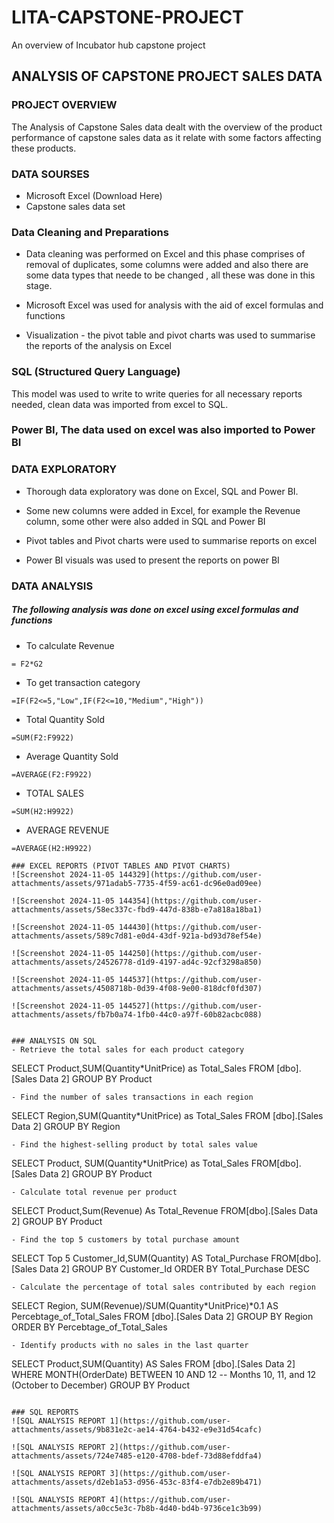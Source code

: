# LITA-CAPSTONE-PROJECT
An overview of Incubator hub capstone project
## ANALYSIS OF CAPSTONE PROJECT SALES DATA

### PROJECT OVERVIEW

The Analysis of Capstone Sales data dealt with the overview of the product performance of capstone sales data as it relate with some factors affecting these products.

### DATA SOURSES
- Microsoft Excel (Download Here)
- Capstone sales data set

### Data Cleaning and Preparations

- Data cleaning was performed on Excel and this phase comprises of removal of duplicates, some columns were added and also there are some data types that neede to be changed , all these was done in this stage.

- Microsoft Excel was used for analysis with the aid of excel formulas and functions

- Visualization - the pivot table and pivot charts was used to summarise the reports of the analysis on Excel

### SQL (Structured Query Language)
This model was used to write to write queries for all necessary reports needed, clean data was imported from excel to SQL.

### Power BI, The data used on excel was also imported to Power BI

### DATA EXPLORATORY 
- Thorough data exploratory was done on Excel, SQL and Power BI.

- Some new columns were added in Excel, for example the Revenue column, some other were also added in SQL and Power BI

- Pivot tables and Pivot charts were used to summarise reports on excel

- Power BI visuals was used to present the reports on  power BI

### DATA ANALYSIS

##### The following analysis was done on excel using excel formulas and functions

- To calculate Revenue
```
= F2*G2
```
- To get transaction category
```
=IF(F2<=5,"Low",IF(F2<=10,"Medium","High"))
```
- Total Quantity Sold
```
=SUM(F2:F9922)
```
- Average Quantity Sold
```
=AVERAGE(F2:F9922)
```
- TOTAL SALES
```
=SUM(H2:H9922)
```
- AVERAGE REVENUE
```
=AVERAGE(H2:H9922)

### EXCEL REPORTS (PIVOT TABLES AND PIVOT CHARTS)
![Screenshot 2024-11-05 144329](https://github.com/user-attachments/assets/971adab5-7735-4f59-ac61-dc96e0ad09ee)

![Screenshot 2024-11-05 144354](https://github.com/user-attachments/assets/58ec337c-fbd9-447d-838b-e7a818a18ba1)

![Screenshot 2024-11-05 144430](https://github.com/user-attachments/assets/589c7d81-e0d4-43df-921a-bd93d78ef54e)

![Screenshot 2024-11-05 144250](https://github.com/user-attachments/assets/24526778-d1d9-4197-ad4c-92cf3298a850)

![Screenshot 2024-11-05 144537](https://github.com/user-attachments/assets/4508718b-0d39-4f08-9e00-818dcf0fd307)

![Screenshot 2024-11-05 144527](https://github.com/user-attachments/assets/fb7b0a74-1fb0-44c0-a97f-60b82acbc088)


### ANALYSIS ON SQL
- Retrieve the total sales for each product category
```
SELECT Product,SUM(Quantity*UnitPrice) as Total_Sales
FROM [dbo].[Sales Data 2]
GROUP BY Product
```
- Find the number of sales transactions in each region
```
SELECT Region,SUM(Quantity*UnitPrice) as Total_Sales
FROM [dbo].[Sales Data 2]
GROUP BY Region
```
- Find the highest-selling product by total sales value
```
SELECT Product, SUM(Quantity*UnitPrice) as Total_Sales
FROM[dbo].[Sales Data 2]
GROUP BY Product
```
- Calculate total revenue per product
```
SELECT Product,Sum(Revenue) As Total_Revenue
FROM[dbo].[Sales Data 2]
GROUP BY Product
```
- Find the top 5 customers by total purchase amount
```
SELECT Top 5 Customer_Id,SUM(Quantity) AS Total_Purchase
FROM[dbo].[Sales Data 2]
GROUP BY Customer_Id
ORDER BY Total_Purchase DESC
```
- Calculate the percentage of total sales contributed by each region
```
SELECT Region, SUM(Revenue)/SUM(Quantity*UnitPrice)*0.1 AS Percebtage_of_Total_Sales
FROM [dbo].[Sales Data 2]
GROUP BY Region
ORDER BY Percebtage_of_Total_Sales
```
- Identify products with no sales in the last quarter
```
SELECT Product,SUM(Quantity) AS Sales
FROM [dbo].[Sales Data 2]
WHERE MONTH(OrderDate) BETWEEN 10 AND 12 -- Months 10, 11, and 12 (October to December)
GROUP BY Product
```

### SQL REPORTS
![SQL ANALYSIS REPORT 1](https://github.com/user-attachments/assets/9b831e2c-ae14-4764-b432-e9e31d54cafc)

![SQL ANALYSIS REPORT 2](https://github.com/user-attachments/assets/724e7485-e120-4708-bdef-73d88efddfa4)

![SQL ANALYSIS REPORT 3](https://github.com/user-attachments/assets/d2eb1a53-d956-453c-83f4-e7db2e89b471)

![SQL ANALYSIS REPORT 4](https://github.com/user-attachments/assets/a0cc5e3c-7b8b-4d40-bd4b-9736ce1c3b99)
